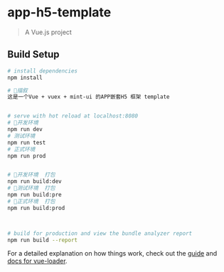 # app-h5-template

> A Vue.js project

## Build Setup

``` bash
# install dependencies
npm install

# 描叙
这是一个Vue + vuex + mint-ui 的APP嵌套H5 框架 template


# serve with hot reload at localhost:8080
# 开发环境
npm run dev
# 测试环境
npm run test
# 正式环境
npm run prod


# 开发环境  打包
npm run build:dev
# 测试环境  打包
npm run build:pre
# 正式环境  打包
npm run build:prod



# build for production and view the bundle analyzer report
npm run build --report
```

For a detailed explanation on how things work, check out the [guide](http://vuejs-templates.github.io/webpack/) and [docs for vue-loader](http://vuejs.github.io/vue-loader).
